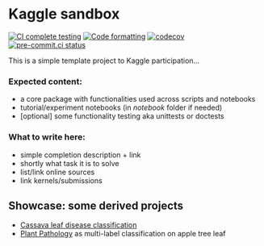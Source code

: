# Kaggle sandbox

[![CI complete testing](https://github.com/Borda/kaggle_sandbox/actions/workflows/ci_testing.yml/badge.svg?branch=main&event=push)](https://github.com/Borda/kaggle_sandbox/actions/workflows/ci_testing.yml)
[![Code formatting](https://github.com/Borda/kaggle_sandbox/actions/workflows/code-format.yml/badge.svg?branch=main&event=push)](https://github.com/Borda/kaggle_sandbox/actions/workflows/code-format.yml)
[![codecov](https://codecov.io/gh/Borda/kaggle_sandbox/branch/main/graph/badge.svg)](https://codecov.io/gh/Borda/kaggle_sandbox)
[![pre-commit.ci status](https://results.pre-commit.ci/badge/github/Borda/kaggle_sandbox/main.svg)](https://results.pre-commit.ci/latest/github/Borda/kaggle_sandbox/main)


This is a simple template project to Kaggle participation...

### Expected content:
- a core package with functionalities used across scripts and notebooks
- tutorial/experiment notebooks (in _notebook_ folder if needed)
- [optional] some functionality testing aka unittests or doctests

### What to write here:
- simple completion description + link
- shortly what task it is to solve
- list/link online sources
- link kernels/submissions


## Showcase: some derived projects

* [Cassava leaf disease classification](https://borda.github.io/kaggle_cassava-leaf-disease)
* [Plant Pathology](https://borda.github.io/kaggle_plant-pathology) as multi-label classification on apple tree leaf
